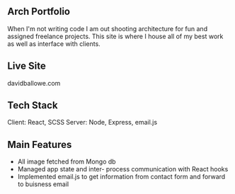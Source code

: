 ## Arch Portfolio
When I'm not writing code I am out shooting architecture for fun and assigned freelance projects. This site is where I house all of my best work as well as interface with clients.

## Live Site
davidballowe.com

## Tech Stack
Client: React, SCSS
Server: Node, Express, email.js


## Main Features
- All image fetched from Mongo db
- Managed app state and inter- process communication with React hooks
- Implemented email.js to get information from contact form and forward to buisness email
